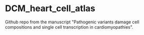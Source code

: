 # DCM_heart_cell_atlas
Github repo from the manuscript "Pathogenic variants damage cell compositions and single cell transcription in cardiomyopathies".
